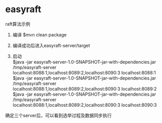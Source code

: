 # easyraft
raft算法示例

1) 编译
$mvn clean package

2) 编译成功后进入easyraft-server/target

3) 启动   
$java -jar easyraft-server-1.0-SNAPSHOT-jar-with-dependencies.jar /tmp/easyraft-server localhost:8088:1,localhost:8089:2,localhost:8090:3 localhost:8088:1  
$java -jar easyraft-server-1.0-SNAPSHOT-jar-with-dependencies.jar /tmp/easyraft-server localhost:8088:1,localhost:8089:2,localhost:8090:3 localhost:8089:2   
$java -jar easyraft-server-1.0-SNAPSHOT-jar-with-dependencies.jar /tmp/easyraft-server localhost:8088:1,localhost:8089:2,localhost:8090:3 localhost:8090:3   

确定三个server后，可以看到选举过程及数据同步执行


